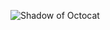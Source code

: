 ![Shadow of Octocat](https://portswigger.net/cms/images/54/14/6efb9bc5d143-article-190612-github-body-text.jpg)
